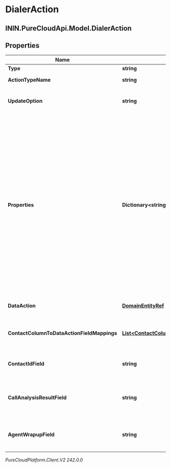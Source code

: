 # DialerAction

## ININ.PureCloudApi.Model.DialerAction

## Properties

|Name | Type | Description | Notes|
|------------ | ------------- | ------------- | -------------|
| **Type** | **string** | The type of this DialerAction. | |
| **ActionTypeName** | **string** | Additional type specification for this DialerAction. | |
| **UpdateOption** | **string** | Specifies how a contact attribute should be updated. Required for MODIFY_CONTACT_ATTRIBUTE. | [optional] |
| **Properties** | **Dictionary&lt;string, string&gt;** | A map of key-value pairs pertinent to the DialerAction. Different types of DialerActions require different properties. MODIFY_CONTACT_ATTRIBUTE with an updateOption of SET takes a contact column as the key and accepts any value. SCHEDULE_CALLBACK takes a key &#39;callbackOffset&#39; that specifies how far in the future the callback should be scheduled, in minutes. SET_CALLER_ID takes two keys: &#39;callerAddress&#39;, which should be the caller id phone number, and &#39;callerName&#39;. For either key, you can also specify a column on the contact to get the value from. To do this, specify &#39;contact.Column&#39;, where &#39;Column&#39; is the name of the contact column from which to get the value. SET_SKILLS takes a key &#39;skills&#39; with an array of skill ids wrapped into a string (Example: {&#39;skills&#39;: &#39;[&#39;skillIdHere&#39;]&#39;} ). | [optional] |
| **DataAction** | [**DomainEntityRef**](DomainEntityRef) | The Data Action to use for this action. Required for a dataActionBehavior. | [optional] |
| **ContactColumnToDataActionFieldMappings** | [**List&lt;ContactColumnToDataActionFieldMapping&gt;**](ContactColumnToDataActionFieldMapping) | A list of mappings defining which contact data fields will be passed to which data action input fields for this condition. Valid for a dataActionBehavior. | [optional] |
| **ContactIdField** | **string** | The input field from the data action that the contactId will be passed to for this condition. Valid for a dataActionBehavior. | [optional] |
| **CallAnalysisResultField** | **string** | The input field from the data action that the callAnalysisResult will be passed to for this condition. Valid for a wrapup dataActionBehavior. | [optional] |
| **AgentWrapupField** | **string** | The input field from the data action that the agentWrapup will be passed to for this condition. Valid for a wrapup dataActionBehavior. | [optional] |



_PureCloudPlatform.Client.V2 242.0.0_
